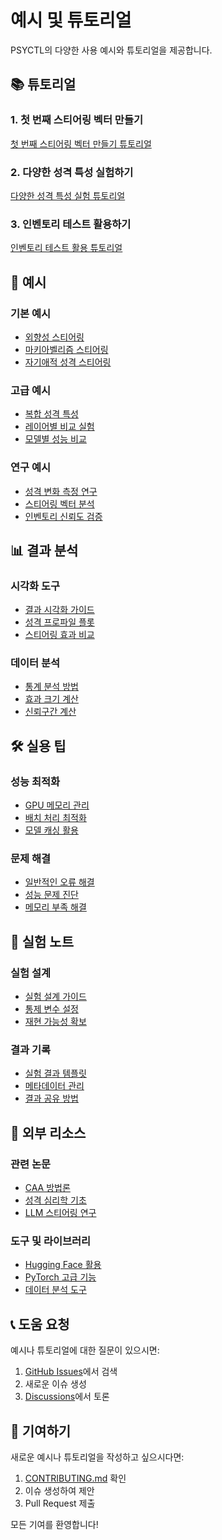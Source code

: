 # 예시 및 튜토리얼

PSYCTL의 다양한 사용 예시와 튜토리얼을 제공합니다.

## 📚 튜토리얼

### 1. 첫 번째 스티어링 벡터 만들기

[첫 번째 스티어링 벡터 만들기 튜토리얼](first-steering-vector.md)

### 2. 다양한 성격 특성 실험하기

[다양한 성격 특성 실험 튜토리얼](personality-experiments.md)

### 3. 인벤토리 테스트 활용하기

[인벤토리 테스트 활용 튜토리얼](inventory-testing.md)

## 🔬 예시

### 기본 예시

- [외향성 스티어링](basic/extroversion.md)
- [마키아벨리즘 스티어링](basic/machiavellianism.md)
- [자기애적 성격 스티어링](basic/narcissism.md)

### 고급 예시

- [복합 성격 특성](advanced/complex-personalities.md)
- [레이어별 비교 실험](advanced/layer-comparison.md)
- [모델별 성능 비교](advanced/model-comparison.md)

### 연구 예시

- [성격 변화 측정 연구](research/personality-change-study.md)
- [스티어링 벡터 분석](research/steering-vector-analysis.md)
- [인벤토리 신뢰도 검증](research/inventory-reliability.md)

## 📊 결과 분석

### 시각화 도구

- [결과 시각화 가이드](visualization/README.md)
- [성격 프로파일 플롯](visualization/personality-profiles.md)
- [스티어링 효과 비교](visualization/steering-effects.md)

### 데이터 분석

- [통계 분석 방법](analysis/statistical-analysis.md)
- [효과 크기 계산](analysis/effect-sizes.md)
- [신뢰구간 계산](analysis/confidence-intervals.md)

## 🛠️ 실용 팁

### 성능 최적화

- [GPU 메모리 관리](tips/gpu-memory.md)
- [배치 처리 최적화](tips/batch-processing.md)
- [모델 캐싱 활용](tips/model-caching.md)

### 문제 해결

- [일반적인 오류 해결](troubleshooting/common-errors.md)
- [성능 문제 진단](troubleshooting/performance-issues.md)
- [메모리 부족 해결](troubleshooting/memory-issues.md)

## 📝 실험 노트

### 실험 설계

- [실험 설계 가이드](experiments/design.md)
- [통제 변수 설정](experiments/control-variables.md)
- [재현 가능성 확보](experiments/reproducibility.md)

### 결과 기록

- [실험 결과 템플릿](experiments/results-template.md)
- [메타데이터 관리](experiments/metadata.md)
- [결과 공유 방법](experiments/sharing-results.md)

## 🔗 외부 리소스

### 관련 논문

- [CAA 방법론](papers/caa-methodology.md)
- [성격 심리학 기초](papers/personality-psychology.md)
- [LLM 스티어링 연구](papers/llm-steering-research.md)

### 도구 및 라이브러리

- [Hugging Face 활용](tools/huggingface.md)
- [PyTorch 고급 기능](tools/pytorch.md)
- [데이터 분석 도구](tools/data-analysis.md)

## 📞 도움 요청

예시나 튜토리얼에 대한 질문이 있으시면:

1. [GitHub Issues](https://github.com/your-username/psyctl/issues)에서 검색
2. 새로운 이슈 생성
3. [Discussions](https://github.com/your-username/psyctl/discussions)에서 토론

## 🤝 기여하기

새로운 예시나 튜토리얼을 작성하고 싶으시다면:

1. [CONTRIBUTING.md](../../CONTRIBUTING.md) 확인
2. 이슈 생성하여 제안
3. Pull Request 제출

모든 기여를 환영합니다!
